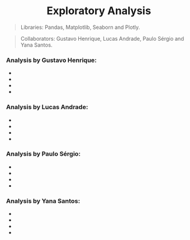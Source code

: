 <h1 align="center">Exploratory Analysis</h1>

> Libraries: Pandas, Matplotlib, Seaborn and Plotly.

> Collaborators: Gustavo Henrique, Lucas Andrade, Paulo Sérgio and Yana Santos.


<h3 align="left">Analysis by Gustavo Henrique:</h3>

- 
-
-
-

<h3 align="left">Analysis by Lucas Andrade:</h3>

-
-
-
-

<h3 align="left">Analysis by Paulo Sérgio:</h3>

-
-
-
-

<h3 align="left">Analysis by Yana Santos:</h3>

-
-
-
-
